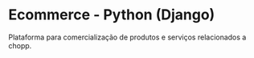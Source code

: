 # Ecommerce - Python (Django)
 
Plataforma para comercialização de produtos e serviços relacionados a chopp.
